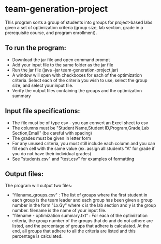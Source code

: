 # team-generation-project

This program sorts a group of students into groups for project-based labs given a 
set of optimization criteria (group size, lab section, grade in a prerequisite course, 
and program enrollment). 

To run the program:
-
- Download the jar file and open command prompt 
- Add your input file to the same folder as the jar file
- Run the jar file (java -jar team-generation-project.jar)
- A window will open with checkboxes for each of the optimization criteria. Select each 
of the criteria you wish to use, select the group size, and select your input file.
- Verify the output files containing the groups and the optimization summary

Input file specifications:
- 
- The file must be of type csv - you can convert an Excel sheet to csv
- The columns must be "Student Name,Student ID,Program,Grade,Lab Section,Email" 
(be careful with spacing)
- The grades must be given in letter form
- For any unused criteria, you must still include each column and you can fill 
each cell with the same value (ex. assign all students "A" for grade if you do 
not have their individual grades)
- See "students.csv" and "test.csv" for examples of formatting

Output files:
- 
The program will output two files:
- "filename_groups.csv" : The list of groups where the first student in each group is 
the team leader and each group has been given a group number in the form "Lx.Gy" where 
x is the lab section and y is the group number. filename is the name of your input file.
- "filename - optimization summary.txt" : For each of the optimization criteria, the group number
of the groups that do and do not adhere are listed, and the percentage of groups that adhere is calculated.
At the end, all groups that adhere to all the criteria are listed and this percentage is calculated. 
